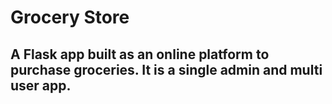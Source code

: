 # Grocery Store

## A Flask app built as an online platform to purchase groceries. It is a single admin and multi user app. 

